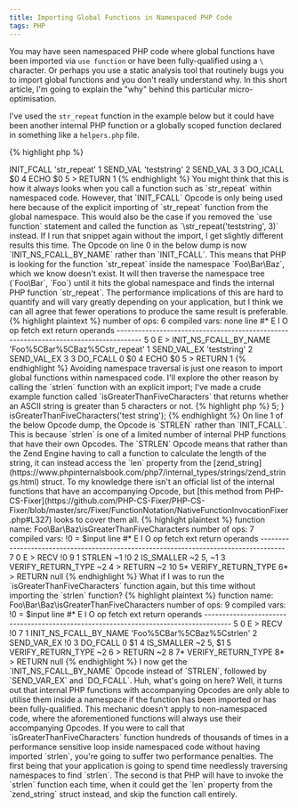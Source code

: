 ```yaml
---
title: Importing Global Functions in Namespaced PHP Code
tags: PHP
---
```


You may have seen namespaced PHP code where global functions have been imported via `use function` or have been fully-qualified using a `\` character. Or perhaps you use a static analysis tool that routinely bugs you to import global functions and you don't really understand why. In this short article, I'm going to explain the "why" behind this particular micro-optimisation.

I've used the `str_repeat` function in the example below but it could have been another internal PHP function or a globally scoped function declared in something like a `helpers.php` file.

{% highlight php %}

<?php

namespace Foo\Bar\Baz;

use function str_repeat;

echo str_repeat('teststring', 3);

{% endhighlight %}

I'm going to run the code snippet through an Opcode dumper called [Vulcan Logic Dumper (VLD)](https://pecl.php.net/package/vld). If you'd like to play around with VLD without installing it on your local environment, you can easily run it using [3v4l.org](https://3v4l.org). After you `eval();` your code, you should see a tab called 'VLD' at the top of the results box. You can also look at the performance metrics of the executed code by using the 'Performance' tab.

In the Opcode dump below, we can see that on line 0 that there's an `INIT_FCALL` Opcode for the invocation of `str_repeat`. On lines 1 and 2, there are `SEND_VAL` Opcodes on for passing the arguments to the function.

{% highlight plaintext %}

number of ops:  6
compiled vars:  none
line      #* E I O op                           fetch          ext  return  operands
-------------------------------------------------------------------------------------
    7     0  E >   INIT_FCALL                                               'str_repeat'
          1        SEND_VAL                                                 'teststring'
          2        SEND_VAL                                                 3
          3        DO_ICALL                                         $0      
          4        ECHO                                                     $0
          5      > RETURN                                                   1

{% endhighlight %}

You might think that this is how it always looks when you call a function such as `str_repeat` within namespaced code. However, that `INIT_FCALL` Opcode is only being used here because of the explicit importing of  `str_repeat` function from the global namespace. This would also be the case if you removed the `use function` statement and called the function as `\str_repeat('teststring', 3)` instead.

If I run that snippet again without the import, I get slightly different results this time. The Opcode on line 0 in the below dump is now `INIT_NS_FCALL_BY_NAME` rather than `INIT_FCALL`. This means that PHP is looking for the function `str_repeat` inside the namespace `Foo\Bar\Baz`, which we know doesn't exist. It will then traverse the namespace tree (`Foo\Bar`, `Foo`) until it hits the global namespace and finds the internal PHP function `str_repeat`. The performance implications of this are hard to quantify and will vary greatly depending on your application, but I think we can all agree that fewer operations to produce the same result is preferable.


{% highlight plaintext %}

number of ops:  6
compiled vars:  none
line      #* E I O op                           fetch          ext  return  operands
-------------------------------------------------------------------------------------
    5     0  E >   INIT_NS_FCALL_BY_NAME                                    'Foo%5CBar%5CBaz%5Cstr_repeat'
          1        SEND_VAL_EX                                              'teststring'
          2        SEND_VAL_EX                                              3
          3        DO_FCALL                                      0  $0      
          4        ECHO                                                     $0
          5      > RETURN                                                   1

{% endhighlight %}


Avoiding namespace traversal is just one reason to import global functions within namespaced code. I'll explore the other reason by calling the `strlen` function with an explicit import; I've made a crude example function called `isGreaterThanFiveCharacters` that returns whether an ASCII string is greater than 5 characters or not.

{% highlight php %}

<?php

namespace Foo\Bar\Baz;

use function strlen;

function isGreaterThanFiveCharacters(string $input): bool
{
    return strlen($input) > 5;
}

isGreaterThanFiveCharacters('test string');

{% endhighlight %}

On line 1 of the below Opcode dump, the Opcode is `STRLEN` rather than `INIT_FCALL`. This is because `strlen` is one of a limited number of internal PHP functions that have their own Opcodes. The `STRLEN` Opcode means that rather than the Zend Engine having to call a function to calculate the length of the string, it can instead access the `len` property from the [zend_string](https://www.phpinternalsbook.com/php7/internal_types/strings/zend_strings.html) struct. To my knowledge there isn't an official list of the internal functions that have an accompanying Opcode, but [this method from PHP-CS-Fixer](https://github.com/PHP-CS-Fixer/PHP-CS-Fixer/blob/master/src/Fixer/FunctionNotation/NativeFunctionInvocationFixer.php#L327) looks to cover them all.

{% highlight plaintext %}

function name:  Foo\Bar\Baz\isGreaterThanFiveCharacters
number of ops:  7
compiled vars:  !0 = $input
line      #* E I O op                           fetch          ext  return  operands
-------------------------------------------------------------------------------------
    7     0  E >   RECV                                             !0      
    9     1        STRLEN                                           ~1      !0
          2        IS_SMALLER                                       ~2      5, ~1
          3        VERIFY_RETURN_TYPE                                       ~2
          4      > RETURN                                                   ~2
   10     5*       VERIFY_RETURN_TYPE                                       
          6*     > RETURN                                                   null


{% endhighlight %}

What if I was to run the `isGreaterThanFiveCharacters` function again, but this time without importing the `strlen` function?

{% highlight plaintext %}

function name:  Foo\Bar\Baz\isGreaterThanFiveCharacters
number of ops:  9
compiled vars:  !0 = $input
line      #* E I O op                           fetch          ext  return  operands
-------------------------------------------------------------------------------------
    5     0  E >   RECV                                             !0      
    7     1        INIT_NS_FCALL_BY_NAME                                    'Foo%5CBar%5CBaz%5Cstrlen'
          2        SEND_VAR_EX                                              !0
          3        DO_FCALL                                      0  $1      
          4        IS_SMALLER                                       ~2      5, $1
          5        VERIFY_RETURN_TYPE                                       ~2
          6      > RETURN                                                   ~2
    8     7*       VERIFY_RETURN_TYPE                                       
          8*     > RETURN                                                   null

{% endhighlight %}

I now get the `INIT_NS_FCALL_BY_NAME` Opcode instead of `STRLEN`, followed by `SEND_VAR_EX` and `DO_FCALL`. Huh, what's going on here? Well, it turns out that internal PHP functions with accompanying Opcodes are only able to utilise them inside a namespace if the function has been imported or has been fully-qualified. This mechanic doesn't apply to non-namespaced code, where the aforementioned functions will always use their accompanying Opcodes.

If you were to call that `isGreaterThanFiveCharacters` function hundreds of thousands of times in a performance sensitive loop inside namespaced code without having imported `strlen`, you're going to suffer two performance penalties. The first being that your application is going to spend time needlessly traversing namespaces to find `strlen`. The second is that PHP will have to invoke the `strlen` function each time, when it could get the `len` property from the `zend_string` struct instead, and skip the function call entirely.